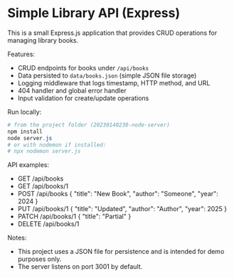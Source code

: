# Simple Library API (Express)

This is a small Express.js application that provides CRUD operations for managing library books.

Features:
- CRUD endpoints for books under `/api/books`
- Data persisted to `data/books.json` (simple JSON file storage)
- Logging middleware that logs timestamp, HTTP method, and URL
- 404 handler and global error handler
- Input validation for create/update operations

Run locally:

```powershell
# from the project folder (20230140230-node-server)
npm install
node server.js
# or with nodemon if installed:
# npx nodemon server.js
```

API examples:
- GET /api/books
- GET /api/books/1
- POST /api/books  { "title": "New Book", "author": "Someone", "year": 2024 }
- PUT /api/books/1   { "title": "Updated", "author": "Author", "year": 2025 }
- PATCH /api/books/1 { "title": "Partial" }
- DELETE /api/books/1

Notes:
- This project uses a JSON file for persistence and is intended for demo purposes only.
- The server listens on port 3001 by default.
